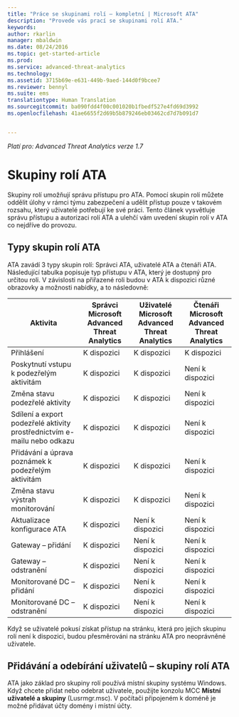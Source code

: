 ```yaml
---
title: "Práce se skupinami rolí – kompletní | Microsoft ATA"
description: "Provede vás prací se skupinami rolí ATA."
keywords: 
author: rkarlin
manager: mbaldwin
ms.date: 08/24/2016
ms.topic: get-started-article
ms.prod: 
ms.service: advanced-threat-analytics
ms.technology: 
ms.assetid: 3715b69e-e631-449b-9aed-144d0f9bcee7
ms.reviewer: bennyl
ms.suite: ems
translationtype: Human Translation
ms.sourcegitcommit: ba090fdd4f00c001020b1fbedf527e4fd69d3992
ms.openlocfilehash: 41ae6655f2d69b5b879246eb03462cd7d7b091d7


---
```


*Platí pro: Advanced Threat Analytics verze 1.7*




# Skupiny rolí ATA

Skupiny rolí umožňují správu přístupu pro ATA. Pomocí skupin rolí můžete oddělit úlohy v rámci týmu zabezpečení a udělit přístup pouze v takovém rozsahu, který uživatelé potřebují ke své práci. Tento článek vysvětluje správu přístupu a autorizaci rolí ATA a ulehčí vám uvedení skupin rolí v ATA co nejdříve do provozu.
## Typy skupin rolí ATA 

ATA zavádí 3 typy skupin rolí: Správci ATA, uživatelé ATA a čtenáři ATA. Následující tabulka popisuje typ přístupu v ATA, který je dostupný pro určitou roli. V závislosti na přiřazené roli budou v ATA k dispozici různé obrazovky a možnosti nabídky, a to následovně:

|Aktivita |Správci Microsoft Advanced Threat Analytics|Uživatelé Microsoft Advanced Threat Analytics|Čtenáři Microsoft Advanced Threat Analytics|
|----|----|----|----|
|Přihlášení|K dispozici|K dispozici|K dispozici|
|Poskytnutí vstupu k podezřelým aktivitám|K dispozici|K dispozici|Není k dispozici|
|Změna stavu podezřelé aktivity|K dispozici|K dispozici|Není k dispozici|
|Sdílení a export podezřelé aktivity prostřednictvím e-mailu nebo odkazu|K dispozici|K dispozici|Není k dispozici|
|Přidávání a úprava poznámek k podezřelým aktivitám|K dispozici|K dispozici|Není k dispozici|
|Změna stavu výstrah monitorování|K dispozici|K dispozici|Není k dispozici|
|Aktualizace konfigurace ATA|K dispozici|Není k dispozici|Není k dispozici|
|Gateway – přidání|K dispozici|Není k dispozici|Není k dispozici|
|Gateway – odstranění |K dispozici|Není k dispozici|Není k dispozici|
|Monitorované DC – přidání |K dispozici|Není k dispozici|Není k dispozici|
|Monitorované DC – odstranění|K dispozici|Není k dispozici|Není k dispozici|

Když se uživatelé pokusí získat přístup na stránku, která pro jejich skupinu rolí není k dispozici, budou přesměrováni na stránku ATA pro neoprávněné uživatele. 

## Přidávání a odebírání uživatelů – skupiny rolí ATA 

ATA jako základ pro skupiny rolí používá místní skupiny systému Windows. Když chcete přidat nebo odebrat uživatele, použijte konzolu MCC **Místní uživatelé a skupiny** (Lusrmgr.msc). V počítači připojeném k doméně je možné přidávat účty domény i místní účty. 




<!--HONumber=Aug16_HO5-->


